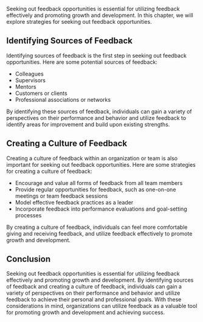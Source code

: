 
Seeking out feedback opportunities is essential for utilizing feedback effectively and promoting growth and development. In this chapter, we will explore strategies for seeking out feedback opportunities.

Identifying Sources of Feedback
-------------------------------

Identifying sources of feedback is the first step in seeking out feedback opportunities. Here are some potential sources of feedback:

* Colleagues
* Supervisors
* Mentors
* Customers or clients
* Professional associations or networks

By identifying these sources of feedback, individuals can gain a variety of perspectives on their performance and behavior and utilize feedback to identify areas for improvement and build upon existing strengths.

Creating a Culture of Feedback
------------------------------

Creating a culture of feedback within an organization or team is also important for seeking out feedback opportunities. Here are some strategies for creating a culture of feedback:

* Encourage and value all forms of feedback from all team members
* Provide regular opportunities for feedback, such as one-on-one meetings or team feedback sessions
* Model effective feedback practices as a leader
* Incorporate feedback into performance evaluations and goal-setting processes

By creating a culture of feedback, individuals can feel more comfortable giving and receiving feedback, and utilize feedback effectively to promote growth and development.

Conclusion
----------

Seeking out feedback opportunities is essential for utilizing feedback effectively and promoting growth and development. By identifying sources of feedback and creating a culture of feedback, individuals can gain a variety of perspectives on their performance and behavior and utilize feedback to achieve their personal and professional goals. With these considerations in mind, organizations can utilize feedback as a valuable tool for promoting growth and development and achieving success.
